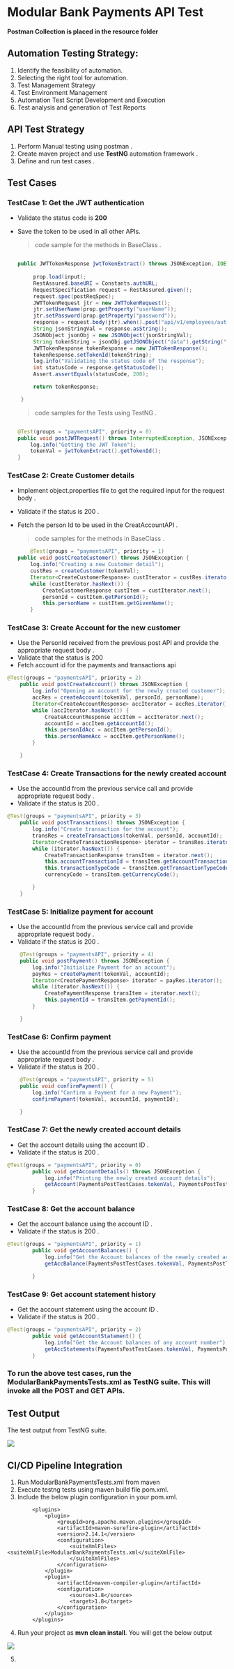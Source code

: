# Modular Bank Payments API Test
**Postman Collection is placed in the resource folder** 

## Automation Testing Strategy:

1. Identify the feasibility of automation.
2. Selecting the right tool for automation.
3. Test Management Strategy
4. Test Environment Management
5. Automation Test Script Development and Execution
6. Test analysis and generation of Test Reports


## API Test Strategy

1. Perform Manual testing using postman .
2. Create maven project and use **TestNG** automation framework .
3. Define and run test cases .

	
## Test Cases

### TestCase 1: Get the JWT authentication

* Validate the status code is **200**
* Save the token to be used in all other APIs.

	> code sample for the methods in BaseClass .

   ```java
   
   public JWTTokenResponse jwtTokenExtract() throws JSONException, IOException {
		
		prop.load(input);
		RestAssured.baseURI = Constants.authURL;
		RequestSpecification request = RestAssured.given();
		request.spec(postReqSpec);
		JWTTokenRequest jtr = new JWTTokenRequest();
		jtr.setUserName(prop.getProperty("userName"));
		jtr.setPassword(prop.getProperty("password"));
		response = request.body(jtr).when().post("api/v1/employees/authorise");
		String jsonStringVal = response.asString();
		JSONObject jsonObj = new JSONObject(jsonStringVal);
		String tokenString = jsonObj.getJSONObject("data").getString("token");
		JWTTokenResponse tokenResponse = new JWTTokenResponse();
		tokenResponse.setTokenId(tokenString);
		log.info("Validating the status code of the response");
		int statusCode = response.getStatusCode();
		Assert.assertEquals(statusCode, 200);

		return tokenResponse;

	}
   
   ```
    > code samples for the Tests using TestNG .
    
	```java
	
	@Test(groups = "paymentsAPI", priority = 0)
	public void postJWTRequest() throws InterruptedException, JSONException, IOException {
		log.info("Getting the JWT Token");
		tokenVal = jwtTokenExtract().getTokenId();
	}
	```
	
### TestCase 2: Create Customer details

* Implement object.properties file to get the required input for the request body .<br>
* Validate if the status is 200 .
* Fetch the person Id to be used in the CreatAccountAPI .

	> code samples for the methods in BaseClass .
	
	```java
		@Test(groups = "paymentsAPI", priority = 1)
	public void postCreateCustomer() throws JSONException {
		log.info("Creating a new Customer detail");
		custRes = createCustomer(tokenVal);
		Iterator<CreateCustomerResponse> custIterator = custRes.iterator();
		while (custIterator.hasNext()) {
			CreateCustomerResponse custItem = custIterator.next();
			personId = custItem.getPersonId();
			this.personName = custItem.getGivenName();
		}
	```
	
### TestCase 3: Create Account for the new customer

* Use the PersonId received from the previous post API and provide the appropriate request body .
* Validate that the status is 200 
* Fetch account id for the payments and transactions api

```java
@Test(groups = "paymentsAPI", priority = 2)
	public void postCreateAccount() throws JSONException {
		log.info("Opening an account for the newly created customer");
		accRes = createAccount(tokenVal, personId, personName);
		Iterator<CreateAccountResponse> accIterator = accRes.iterator();
		while (accIterator.hasNext()) {
			CreateAccountResponse accItem = accIterator.next();
			accountId = accItem.getAccountId();
			this.personIdAcc = accItem.getPersonId();
			this.personNameAcc = accItem.getPersonName();
		}

	}
```


### TestCase 4: Create Transactions for the newly created account

* Use the accountId from the previous service call and provide appropriate request body .
* Validate if the status is 200 .

```java
@Test(groups = "paymentsAPI", priority = 3)
	public void postTransactions() throws JSONException {
		log.info("Create transaction for the account");
		transRes = createTransactions(tokenVal, personId, accountId);
		Iterator<CreateTransactionResponse> iterator = transRes.iterator();
		while (iterator.hasNext()) {
			CreateTransactionResponse transItem = iterator.next();
			this.accountTransactionId = transItem.getAccountTransactionId();
			this.transactionTypeCode = transItem.getTransactionTypeCode();
			currencyCode = transItem.getCurrencyCode();

		}
	}
```
### TestCase 5: Initialize payment for account
* Use the accountId from the previous service call and provide appropriate request body .
* Validate if the status is 200 .
```java
	@Test(groups = "paymentsAPI", priority = 4)
	public void postPayment() throws JSONException {
		log.info("Initialize Payment for an account");
		payRes = createPayment(tokenVal, accountId);
		Iterator<CreatePaymentResponse> iterator = payRes.iterator();
		while (iterator.hasNext()) {
			CreatePaymentResponse transItem = iterator.next();
			this.paymentId = transItem.getPaymentId();
		}

	}
```
### TestCase 6: Confirm payment
* Use the accountId from the previous service call and provide appropriate request body .
* Validate if the status is 200 .

```java
	@Test(groups = "paymentsAPI", priority = 5)
	public void confirmPayment() {
		log.info("Confirm a Payment for a new Payment");
		confirmPayment(tokenVal, accountId, paymentId);

	}
```

### TestCase 7: Get the newly created account details

* Get the account details using the account ID .
* Validate if the status is 200 .


```java
@Test(groups = "paymentsAPI", priority = 0)
		public void getAccountDetails() throws JSONException {
			log.info("Printing the newly created account details");
			getAccount(PaymentsPostTestCases.tokenVal, PaymentsPostTestCases.personId, PaymentsPostTestCases.accountId);
		}
```

### TestCase 8: Get the account balance
* Get the account balance using the account ID .
* Validate if the status is 200 .

```java
@Test(groups = "paymentsAPI", priority = 1)
		public void getAccountBalances() {
			log.info("Get the Account balances of the newely created account");
			getAccBalance(PaymentsPostTestCases.tokenVal, PaymentsPostTestCases.accountId, PaymentsPostTestCases.currencyCode);

		}
```

### TestCase 9: Get account statement history
* Get the account statement using the account ID .
* Validate if the status is 200 .

```java
@Test(groups = "paymentsAPI", priority = 2)
		public void getAccountStatement() {
			log.info("Get the Account balances of any account number");
			getAccStatements(PaymentsPostTestCases.tokenVal, PaymentsPostTestCases.accountId);
		}
```

### To run the above test cases, run the ModularBankPaymentsTests.xml as TestNG suite. This will invoke all the POST and GET APIs. 

## Test Output

The test output from TestNG suite.

![](src/main/resources/Images/TestOutput.PNG)

## CI/CD Pipeline Integration

1. Run ModularBankPaymentsTests.xml from maven
2. Execute testng tests using maven build file pom.xml.
3. Include the below plugin configuration in your pom.xml.

```
        <plugins>
			<plugin>
				<groupId>org.apache.maven.plugins</groupId>
				<artifactId>maven-surefire-plugin</artifactId>
				<version>2.14.1</version>
				<configuration>
					<suiteXmlFiles>						<suiteXmlFile>ModularBankPaymentsTests.xml</suiteXmlFile>
					</suiteXmlFiles>
				</configuration>
			</plugin>
			<plugin>
				<artifactId>maven-compiler-plugin</artifactId>
				<configuration>
					<source>1.8</source>
					<target>1.8</target>
				</configuration>
			</plugin>
		</plugins>
```
4. Run your project as **mvn clean install**. You will get the below output

![](src/main/resources/Images/MavenOutput.PNG)

5. 



